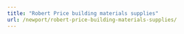 ```yaml
---
title: "Robert Price building materials supplies"
url: /newport/robert-price-building-materials-supplies/
---
```

